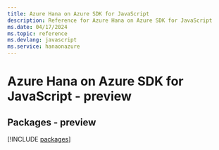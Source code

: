 ```yaml
---
title: Azure Hana on Azure SDK for JavaScript
description: Reference for Azure Hana on Azure SDK for JavaScript
ms.date: 04/17/2024
ms.topic: reference
ms.devlang: javascript
ms.service: hanaonazure
---
```

# Azure Hana on Azure SDK for JavaScript - preview
## Packages - preview
[!INCLUDE [packages](hana-on-azure-index.md)]